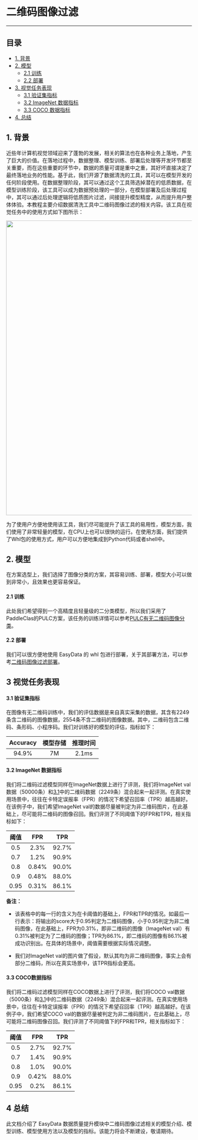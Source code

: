 # 二维码图像过滤

------


## 目录

- [1. 背景](#1)
- [2. 模型](#2)
  - [2.1 训练](#2.1)
  - [2.2 部署](#2.2)
- [3. 视觉任务表现](#3)
  - [3.1 验证集指标](#3.1)
  - [3.2 ImageNet 数据指标](#3.2)
  - [3.3 COCO 数据指标](#3.3)
- [4. 总结](#4)

<a name="1"></a>

## 1. 背景

近些年计算机视觉领域迎来了蓬勃的发展，相关的算法也在各种业务上落地，产生了巨大的价值。在落地过程中，数据整理、模型训练、部署后处理等开发环节都至关重要，而在这些重要的环节中，数据的质量可谓是重中之重，其好坏直接决定了最终落地业务的性能。基于此，我们开源了数据清洗的工具，其可以在模型开发的任何阶段使用。在数据整理阶段，其可以通过这个工具筛选掉潜在的低质数据，在模型训练阶段，该工具可以成为数据预处理的一部分，在模型部署及后处理过程中，其可以通过后处理逻辑将低质图片过滤，间接提升模型精度，从而提升用户整体体验。本教程主要介绍数据清洗工具中二维码图像过滤的相关内容。该工具在视觉任务中的使用方式如下图所示：

<div align="center">
  <img src="https://user-images.githubusercontent.com/45199522/200730521-8c3c1bc0-fb77-4416-8b8d-b435c96cb4c1.png" width = "800"/>
</div>

为了使用户方便地使用该工具，我们尽可能提升了该工具的易用性，模型方面，我们使用了非常轻量的模型，在CPU上也可以很快的运行。在使用方面，我们提供了Whl包的使用方式，用户可以方便地集成到Python代码或者shell中。

<a name="2"></a>

## 2. 模型

在方案选型上，我们选择了图像分类的方案，其容易训练、部署，模型大小可以做到非常小，且效果也更容易保证。

<a name="2.1"></a>
#### 2.1 训练

此处我们希望得到一个高精度且轻量级的二分类模型，所以我们采用了PaddleClas的PULC方案，该任务的训练详情可以参考[PULC有无二维码图像分类](@clas_pulc)。

<a name="2.2"></a>
#### 2.2 部署

我们可以很方便地使用 EasyData 的 whl 包进行部署，关于其部署方法，可以参考[二维码图像过滤部署](quick_start.md#232)。

<a name="3"></a>

## 3 视觉任务表现

<a name="3.1"></a>
#### 3.1 验证集指标

在图像有无二维码训练中，我们的评估数据是来自真实采集的数据，其含有2249条含二维码的图像数据，2554条不含二维码的图像数据。其中，二维码包含二维码、条形码、小程序码。我们对训练好的模型的评估，指标如下：

| Accuracy | 模型存储 | 推理时间 |
| :--: | :--: | :--: |
|   94.9%   |   7M   | 2.1ms |

<a name="3.2"></a>
#### 3.2 ImageNet 数据指标

我们将二维码过滤模型同样在ImageNet数据上进行了评测，我们将ImageNet val数据（50000条）和[3.1](#3.1)中的二维码数据（2249条）混合起来一起评测。在真实使用场景中，往往在卡特定误报率（FPR）的情况下希望召回率（TPR）越高越好。在该例子中，我们希望ImageNet val的数据尽量被判定为非二维码图片，在此基础上，尽可能将二维码的图像召回。我们评测了不同阈值下的FPR和TPR，相关指标如下：


| 阈值 | FPR| TPR |
| :--: | :--: | :--: |
| 0.5 | 2.3% | 92.7% |
| 0.7 | 1.2% | 90.9% |
| 0.8 | 0.84% | 90.0%|
| 0.9 | 0.48% | 88.0% |
| 0.95 | 0.31% | 86.1% |


**备注：**

- 该表格中的每一行的含义为在卡阈值的基础上，FPR和TPR的情况。如最后一行表示：将输出的score大于0.95判定为二维码图像，小于0.95判定为非二维码图像，在此基础上，FPR为0.31%，即非二维码的图像（ImageNet val）有0.31%被判定为了二维码的图像；TPR为86.1%，即二维码的图像有86.1%被成功识别出。在具体的场景中，阈值需要根据实际情况调整。

- 我们对ImageNet val的图片做了假设，默认其均为非二维码图像，事实上会有部分二维码，所以在真实场景中，该TPR指标会更高。

<a name="3.3"></a>
#### 3.3 COCO数据指标

我们将二维码过滤模型同样在COCO数据上进行了评测，我们将COCO val数据（5000条）和[3.1](#3.1)中的二维码数据（2249条）混合起来一起评测。在真实使用场景中，往往在卡特定误报率（FPR）的情况下希望召回率（TPR）越高越好。在该例子中，我们希望COCO val的数据尽量被判定为非二维码图片，在此基础上，尽可能将二维码图像召回。我们评测了不同阈值下的FPR和TPR，相关指标如下：


| 阈值 | FPR| TPR |
| :--: | :--: | :--: |
| 0.5 | 2.7% | 92.7% |
| 0.7 | 1.4% | 90.9% |
| 0.8 | 1.0% | 90.0%|
| 0.9 | 0.42% | 88.0% |
| 0.95 | 0.2% | 86.1% |

<a name="4"></a>

## 4 总结

此文档介绍了 EasyData 数据质量提升模块中二维码图像过滤相关的模型介绍、模型训练、模型使用方法以及模型的指标。该能力将会不断建设，敬请期待。
